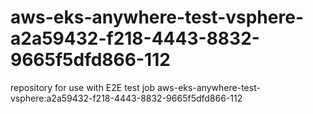 # aws-eks-anywhere-test-vsphere-a2a59432-f218-4443-8832-9665f5dfd866-112
repository for use with E2E test job aws-eks-anywhere-test-vsphere:a2a59432-f218-4443-8832-9665f5dfd866-112
